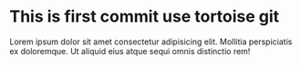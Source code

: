 # This is first commit use tortoise git
Lorem ipsum dolor sit amet consectetur adipisicing elit. Mollitia perspiciatis ex doloremque. Ut aliquid eius atque sequi omnis distinctio rem!